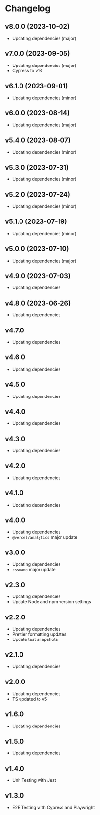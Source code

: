 # Changelog

## v8.0.0 (2023-10-02)

- Updating dependencies (major)

## v7.0.0 (2023-09-05)

- Updating dependencies (major)
- Cypress to v13

## v6.1.0 (2023-09-01)

- Updating dependencies (minor)

## v6.0.0 (2023-08-14)

- Updating dependencies (major)

## v5.4.0 (2023-08-07)

- Updating dependencies (minor)

## v5.3.0 (2023-07-31)

- Updating dependencies (minor)

## v5.2.0 (2023-07-24)

- Updating dependencies (minor)

## v5.1.0 (2023-07-19)

- Updating dependencies (minor)

## v5.0.0 (2023-07-10)

- Updating dependencies (major)

## v4.9.0 (2023-07-03)

- Updating dependencies

## v4.8.0 (2023-06-26)

- Updating dependencies

## v4.7.0

- Updating dependencies

## v4.6.0

- Updating dependencies

## v4.5.0

- Updating dependencies

## v4.4.0

- Updating dependencies

## v4.3.0

- Updating dependencies

## v4.2.0

- Updating dependencies

## v4.1.0

- Updating dependencies

## v4.0.0

- Updating dependencies
- `@vercel/analytics` major update

## v3.0.0

- Updating dependencies
- `cssnano` major update

## v2.3.0

- Updating dependencies
- Update Node and npm version settings

## v2.2.0

- Updating dependencies
- Prettier formatting updates
- Update test snapshots

## v2.1.0

- Updating dependencies

## v2.0.0

- Updating dependencies
- TS updated to v5

## v1.6.0

- Updating dependencies

## v1.5.0

- Updating dependencies

## v1.4.0

- Unit Testing with Jest

## v1.3.0

- E2E Testing with Cypress and Playwright
